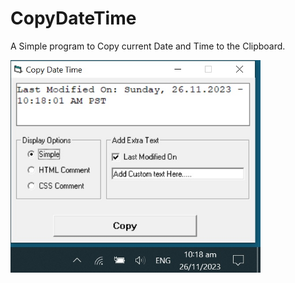 # CopyDateTime
A Simple program to Copy current Date and Time to the Clipboard.

<img src="https://github.com/usman-vb/CopyDateTime/blob/main/CopyDateTime-ScreenShot-1.jpg" width="400" height="340" />
